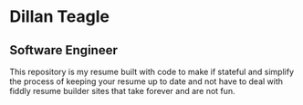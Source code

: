 # Dillan Teagle

## Software Engineer

This repository is my resume built with code to make if stateful and simplify the process of keeping your resume up to date and not have to deal with fiddly resume builder sites that take forever and are not fun.
